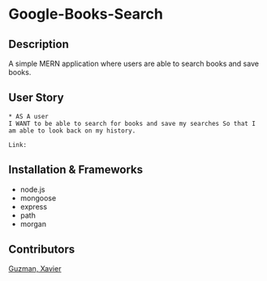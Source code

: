 # Google-Books-Search

## Description

A simple MERN application where users are able to search books and save books.

## User Story

```
* AS A user
I WANT to be able to search for books and save my searches So that I am able to look back on my history.
```

```
Link: 
```

## Installation & Frameworks

-   node.js
-   mongoose
-   express
-   path
-   morgan

## Contributors

[Guzman, Xavier](https://github.com/XavierG13)
